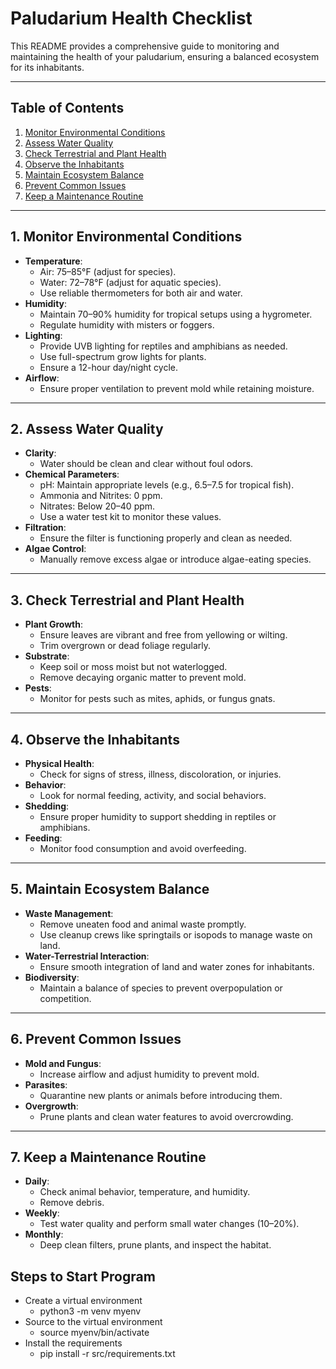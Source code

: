# Paludarium Health Checklist

This README provides a comprehensive guide to monitoring and maintaining the health of your paludarium, ensuring a balanced ecosystem for its inhabitants.

---

## Table of Contents
1. [Monitor Environmental Conditions](#1-monitor-environmental-conditions)
2. [Assess Water Quality](#2-assess-water-quality)
3. [Check Terrestrial and Plant Health](#3-check-terrestrial-and-plant-health)
4. [Observe the Inhabitants](#4-observe-the-inhabitants)
5. [Maintain Ecosystem Balance](#5-maintain-ecosystem-balance)
6. [Prevent Common Issues](#6-prevent-common-issues)
7. [Keep a Maintenance Routine](#7-keep-a-maintenance-routine)

---

## 1. Monitor Environmental Conditions
- **Temperature**:
  - Air: 75–85°F (adjust for species).
  - Water: 72–78°F (adjust for aquatic species).
  - Use reliable thermometers for both air and water.
- **Humidity**:
  - Maintain 70–90% humidity for tropical setups using a hygrometer.
  - Regulate humidity with misters or foggers.
- **Lighting**:
  - Provide UVB lighting for reptiles and amphibians as needed.
  - Use full-spectrum grow lights for plants.
  - Ensure a 12-hour day/night cycle.
- **Airflow**:
  - Ensure proper ventilation to prevent mold while retaining moisture.

---

## 2. Assess Water Quality
- **Clarity**:
  - Water should be clean and clear without foul odors.
- **Chemical Parameters**:
  - pH: Maintain appropriate levels (e.g., 6.5–7.5 for tropical fish).
  - Ammonia and Nitrites: 0 ppm.
  - Nitrates: Below 20–40 ppm.
  - Use a water test kit to monitor these values.
- **Filtration**:
  - Ensure the filter is functioning properly and clean as needed.
- **Algae Control**:
  - Manually remove excess algae or introduce algae-eating species.

---

## 3. Check Terrestrial and Plant Health
- **Plant Growth**:
  - Ensure leaves are vibrant and free from yellowing or wilting.
  - Trim overgrown or dead foliage regularly.
- **Substrate**:
  - Keep soil or moss moist but not waterlogged.
  - Remove decaying organic matter to prevent mold.
- **Pests**:
  - Monitor for pests such as mites, aphids, or fungus gnats.

---

## 4. Observe the Inhabitants
- **Physical Health**:
  - Check for signs of stress, illness, discoloration, or injuries.
- **Behavior**:
  - Look for normal feeding, activity, and social behaviors.
- **Shedding**:
  - Ensure proper humidity to support shedding in reptiles or amphibians.
- **Feeding**:
  - Monitor food consumption and avoid overfeeding.

---

## 5. Maintain Ecosystem Balance
- **Waste Management**:
  - Remove uneaten food and animal waste promptly.
  - Use cleanup crews like springtails or isopods to manage waste on land.
- **Water-Terrestrial Interaction**:
  - Ensure smooth integration of land and water zones for inhabitants.
- **Biodiversity**:
  - Maintain a balance of species to prevent overpopulation or competition.

---

## 6. Prevent Common Issues
- **Mold and Fungus**:
  - Increase airflow and adjust humidity to prevent mold.
- **Parasites**:
  - Quarantine new plants or animals before introducing them.
- **Overgrowth**:
  - Prune plants and clean water features to avoid overcrowding.

---

## 7. Keep a Maintenance Routine
- **Daily**:
  - Check animal behavior, temperature, and humidity.
  - Remove debris.
- **Weekly**:
  - Test water quality and perform small water changes (10–20%).
- **Monthly**:
  - Deep clean filters, prune plants, and inspect the habitat.


## Steps to Start Program
  - Create a virtual environment
    - python3 -m venv myenv
  - Source to the virtual environment
    - source myenv/bin/activate
  - Install the requirements
    - pip install -r src/requirements.txt
